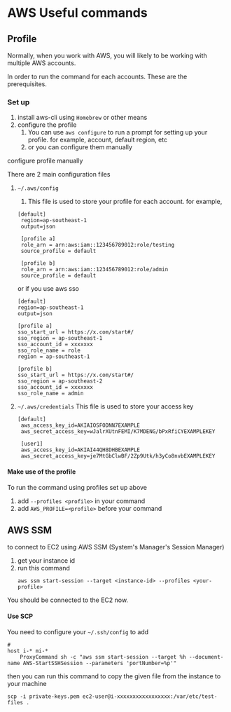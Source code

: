 # AWS Useful commands

## Profile

Normally, when you work with AWS, you will likely to be working with multiple AWS accounts.

In order to run the command for each accounts. These are the prerequisites.

### Set up

1. install aws-cli using `Homebrew` or other means
2. configure the profile
   1. You can use `aws configure` to run a prompt for setting up your profile. for example, account, default region, etc
   2. or you can configure them manually

configure profile manually

There are 2 main configuration files

1. `~/.aws/config`
   1. This file is used to store your profile for each account. for example, 

   ```
   [default]
    region=ap-southeast-1
    output=json

    [profile a]
    role_arn = arn:aws:iam::123456789012:role/testing
    source_profile = default

    [profile b]
    role_arn = arn:aws:iam::123456789012:role/admin
    source_profile = default
   
   ```

   or if you use aws sso
    ```
   [default]
    region=ap-southeast-1
    output=json
    
   [profile a]
    sso_start_url = https://x.com/start#/
    sso_region = ap-southeast-1
    sso_account_id = xxxxxxx
    sso_role_name = role
    region = ap-southeast-1

    [profile b]
    sso_start_url = https://x.com/start#/
    sso_region = ap-southeast-2
    sso_account_id = xxxxxxx
    sso_role_name = admin
   ```

2. `~/.aws/credentials`
   This file is used to store your access key
   
   ```
   [default]
    aws_access_key_id=AKIAIOSFODNN7EXAMPLE
    aws_secret_access_key=wJalrXUtnFEMI/K7MDENG/bPxRfiCYEXAMPLEKEY

    [user1]
    aws_access_key_id=AKIAI44QH8DHBEXAMPLE
    aws_secret_access_key=je7MtGbClwBF/2Zp9Utk/h3yCo8nvbEXAMPLEKEY
    ```

#### Make use of the profile

To run the command using profiles set up above
1. add `--profiles <profile>` in your command
2. add `AWS_PROFILE=<profile>` before your command

## AWS SSM

to connect to EC2 using AWS SSM (System's Manager's Session Manager)

1. get your instance id
2. run this command
   ```
   aws ssm start-session --target <instance-id> --profiles <your-profile>
   ```

You should be connected to the EC2 now.


#### Use SCP

You need to configure your `~/.ssh/config` to add

```
# 
host i-* mi-*
    ProxyCommand sh -c "aws ssm start-session --target %h --document-name AWS-StartSSHSession --parameters 'portNumber=%p'"
```

then you can run this command to copy the given file from the instance to your machine

`scp -i private-keys.pem ec2-user@i-xxxxxxxxxxxxxxxxx:/var/etc/test-files .`